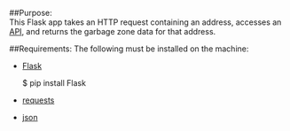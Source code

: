 ##Purpose:  
This Flask app takes an HTTP request containing an address, accesses an [API](http://geoprodsvr.kamloops.ca:6080/arcgis/rest/services/BCDevExchange/GarbagePickup/MapServer), and returns the garbage zone data for that address.

##Requirements:
The following must be installed on the machine:

- [Flask](http://flask.pocoo.org/)
 
    $ pip install Flask

- [requests](http://docs.python-requests.org/en/latest/)
- [json](https://docs.python.org/2/library/json.html)
